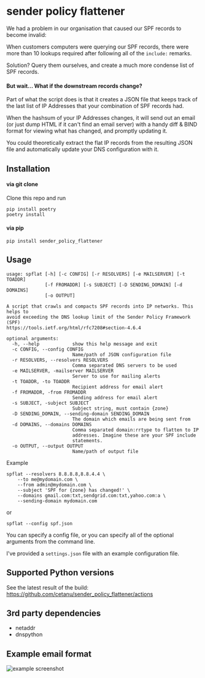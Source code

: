 sender policy flattener
=======================
We had a problem in our organisation that caused our SPF records to become invalid:

When customers computers were querying our SPF records, there were more than 10 lookups required after following all of the ``include:`` remarks.

Solution? Query them ourselves, and create a much more condense list of SPF records.

#### But wait... What if the downstream records change?

Part of what the script does is that it creates a JSON file that keeps track of the last list of IP Addresses that your combination of SPF records had.

When the hashsum of your IP Addresses changes, it will send out an email (or just dump HTML if it can't find an email server) with a handy diff & BIND format for viewing what has changed, and promptly updating it.

You could theoretically extract the flat IP records from the resulting JSON file and automatically update your DNS configuration with it.

Installation
--------------------

#### via git clone

Clone this repo and run

```shell
pip install poetry
poetry install
```


#### via pip

```shell
pip install sender_policy_flattener
```


Usage
----------------

```
usage: spflat [-h] [-c CONFIG] [-r RESOLVERS] [-e MAILSERVER] [-t TOADDR]
              [-f FROMADDR] [-s SUBJECT] [-D SENDING_DOMAIN] [-d DOMAINS]
              [-o OUTPUT]

A script that crawls and compacts SPF records into IP networks. This helps to
avoid exceeding the DNS lookup limit of the Sender Policy Framework (SPF)
https://tools.ietf.org/html/rfc7208#section-4.6.4

optional arguments:
  -h, --help            show this help message and exit
  -c CONFIG, --config CONFIG
                        Name/path of JSON configuration file
  -r RESOLVERS, --resolvers RESOLVERS
                        Comma separated DNS servers to be used
  -e MAILSERVER, -mailserver MAILSERVER
                        Server to use for mailing alerts
  -t TOADDR, -to TOADDR
                        Recipient address for email alert
  -f FROMADDR, -from FROMADDR
                        Sending address for email alert
  -s SUBJECT, -subject SUBJECT
                        Subject string, must contain {zone}
  -D SENDING_DOMAIN, --sending-domain SENDING_DOMAIN
                        The domain which emails are being sent from
  -d DOMAINS, --domains DOMAINS
                        Comma separated domain:rrtype to flatten to IP
                        addresses. Imagine these are your SPF include
                        statements.
  -o OUTPUT, --output OUTPUT
                        Name/path of output file
```

Example

```shell
spflat --resolvers 8.8.8.8,8.8.4.4 \
    --to me@mydomain.com \
    --from admin@mydomain.com \
    --subject 'SPF for {zone} has changed!' \
    --domains gmail.com:txt,sendgrid.com:txt,yahoo.com:a \
    --sending-domain mydomain.com
```
or

```shell
spflat --config spf.json
```
You can specify a config file, or you can specify all of the optional arguments from the command line.

I've provided a ``settings.json`` file with an example configuration file.


Supported Python versions
-------------------------
See the latest result of the build: https://github.com/cetanu/sender_policy_flattener/actions


3rd party dependencies
----------------------
* netaddr
* dnspython


Example email format
--------------------
<img src='https://raw.githubusercontent.com/cetanu/sender_policy_flattener/master/example/email_example.png' alt='example screenshot'></img>
